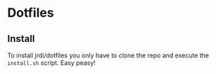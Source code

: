 # Dotfiles

## Install

To install jrdi/dotfiles you only have to clone the repo and execute the ``install.sh`` script. Easy peasy!
